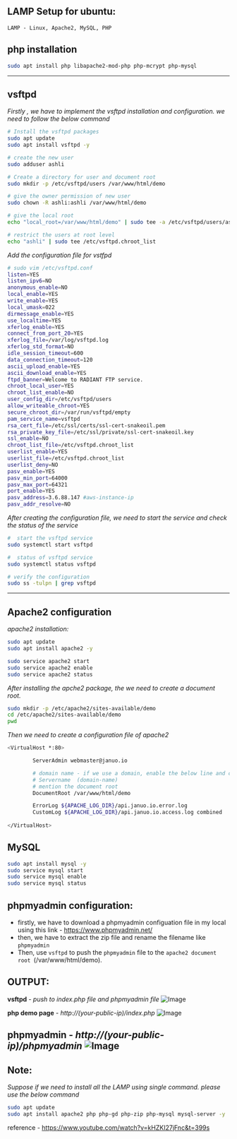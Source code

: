 LAMP Setup for ubuntu:
---------------------------------
```
LAMP - Linux, Apache2, MySQL, PHP
```
php installation
---------------------

```sh
sudo apt install php libapache2-mod-php php-mcrypt php-mysql
```
---
vsftpd
-------
_Firstly , we have to implement the vsftpd installation and configuration. we need to follow the below command_

```sh
# Install the vsftpd packages
sudo apt update 
sudo apt install vsftpd -y

# create the new user
sudo adduser ashli

# Create a directory for user and document root
sudo mkdir -p /etc/vsftpd/users /var/www/html/demo

# give the owner permission of new user
sudo chown -R ashli:ashli /var/www/html/demo

# give the local root
echo "local_root=/var/www/html/demo" | sudo tee -a /etc/vsftpd/users/ashli

# restrict the users at root level
echo "ashli" | sudo tee /etc/vsftpd.chroot_list
```
_Add the configuration file for vstfpd_
```sh
# sudo vim /etc/vsftpd.conf
listen=YES
listen_ipv6=NO
anonymous_enable=NO
local_enable=YES
write_enable=YES
local_umask=022
dirmessage_enable=YES
use_localtime=YES
xferlog_enable=YES
connect_from_port_20=YES
xferlog_file=/var/log/vsftpd.log
xferlog_std_format=NO
idle_session_timeout=600
data_connection_timeout=120
ascii_upload_enable=YES
ascii_download_enable=YES
ftpd_banner=Welcome to RADIANT FTP service.
chroot_local_user=YES
chroot_list_enable=NO
user_config_dir=/etc/vsftpd/users
allow_writeable_chroot=YES
secure_chroot_dir=/var/run/vsftpd/empty
pam_service_name=vsftpd
rsa_cert_file=/etc/ssl/certs/ssl-cert-snakeoil.pem
rsa_private_key_file=/etc/ssl/private/ssl-cert-snakeoil.key
ssl_enable=NO
chroot_list_file=/etc/vsftpd.chroot_list
userlist_enable=YES
userlist_file=/etc/vsftpd.chroot_list
userlist_deny=NO
pasv_enable=YES
pasv_min_port=64000
pasv_max_port=64321
port_enable=YES
pasv_address=3.6.88.147 #aws-instance-ip
pasv_addr_resolve=NO
```
_After creating the configuration file, we need to start the service and check the status of the service_
```sh
#  start the vsftpd service
sudo systemctl start vsftpd

#  status of vsftpd service
sudo systemctl status vsftpd

# verify the configuration
sudo ss -tulpn | grep vsftpd

```
---

Apache2 configuration
----------------------------
_apache2 installation:_
```sh
sudo apt update
sudo apt install apache2 -y

sudo service apache2 start
sudo service apache2 enable
sudo service apache2 status
```
_After installing the apche2 package, the we need to create a document root._

```sh
sudo mkdir -p /etc/apache2/sites-available/demo
cd /etc/apache2/sites-available/demo
pwd
```
_Then we need to create a configuration file of apache2_
```sh
<VirtualHost *:80>

        ServerAdmin webmaster@januo.io

        # domain name - if we use a domain, enable the below line and change the domain name as per your wish. without domain, we have to use pulic ip for accessing.
        # Servername  (domain-name)
        # mention the document root 
        DocumentRoot /var/www/html/demo

        ErrorLog ${APACHE_LOG_DIR}/api.januo.io.error.log
        CustomLog ${APACHE_LOG_DIR}/api.januo.io.access.log combined
        
</VirtualHost>
```

MySQL
----------
```sh
sudo apt install mysql -y
sudo service mysql start
sudo service mysql enable
sudo service mysql status
```

phpmyadmin configuration:
-------------------------

- firstly, we have to download a phpmyadmin configuation file in my local using this link - https://www.phpmyadmin.net/
- then, we have to extract the zip file and rename the filename like `phpmyadmin`
- Then, use `vsftpd` to push the `phpmyadmin` file to the `apache2 document root `(/var/www/html/demo).


OUTPUT:
-----------

**vsftpd** - _push to index.php file and phpmyadmin file_ 
![Image](https://github.com/januo-org/proof-of-concepts/assets/91359308/2b23db47-045c-43c6-9c9c-71dee90e51d5)

**php demo page** - _http://(your-public-ip)/index.php_
![Image](https://github.com/januo-org/proof-of-concepts/assets/91359308/61c0cf5e-39d4-459d-95ad-94a7756509b2)

**phpmyadmin** - _http://(your-public-ip)/phpmyadmin_
![Image](https://github.com/januo-org/proof-of-concepts/assets/91359308/85435b84-3869-4e52-a8da-2caa26ee5200)
---

## Note:

_Suppose if we need to install all the LAMP using single command. please use the below command_
```sh
sudo apt update
sudo apt install apache2 php php-gd php-zip php-mysql mysql-server -y
```

reference - https://www.youtube.com/watch?v=kHZKI27jFnc&t=399s
